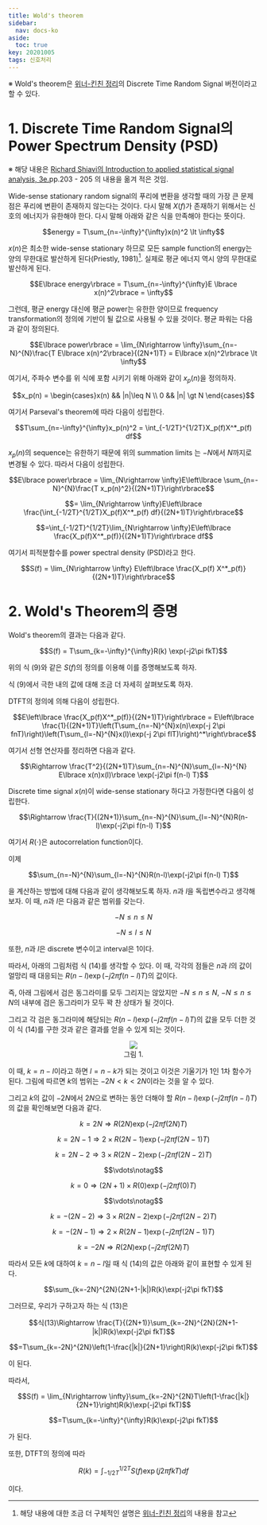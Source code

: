 ```yaml
---
title: Wold's theorem
sidebar:
  nav: docs-ko
aside:
  toc: true
key: 20201005
tags: 신호처리
---
```


※ Wold's theorem은 [위너-킨친 정리](https://angeloyeo.github.io/2020/10/04/Wiener_Khinchin.html)의 Discrete Time Random Signal 버전이라고 할 수 있다.

# 1. Discrete Time Random Signal의 Power Spectrum Density (PSD)

※ 해당 내용은 [Richard Shiavi의 Introduction to applied statistical signal analysis, 3e.](https://www.amazon.com/Introduction-Applied-Statistical-Signal-Analysis/dp/0120885816)pp.203 - 205 의 내용을 옮겨 적은 것임.

Wide-sense stationary random signal의 푸리에 변환을 생각할 때의 가장 큰 문제점은 푸리에 변환이 존재하지 않는다는 것이다. 다시 말해 $X(f)$가 존재하기 위해서는 신호의 에너지가 유한해야 한다. 다시 말해 아래와 같은 식을 만족해야 한다는 뜻이다. 

$$energy = T\sum_{n=-\infty}^{\infty}x(n)^2 \lt \infty$$

$x(n)$은 최소한 wide-sense stationary 하므로 모든 sample function의 energy는 양의 무한대로 발산하게 된다(Priestly, 1981)[^1]. 실제로 평균 에너지 역시 양의 무한대로 발산하게 된다.

[^1]: 해당 내용에 대한 조금 더 구체적인 설명은 [위너-킨친 정리](https://angeloyeo.github.io/2020/10/04/Wiener_Khinchin.html)의 내용을 참고


$$E\lbrace energy\rbrace = T\sum_{n=-\infty}^{\infty}E \lbrace x(n)^2\rbrace = \infty$$

그런데, 평균 energy 대신에 평균 power는 유한한 양이므로 frequency transformation의 정의에 기반이 될 값으로 사용될 수 있을 것이다. 평균 파워는 다음과 같이 정의된다.

$$E\lbrace power\rbrace = \lim_{N\rightarrow \infty}\sum_{n=-N}^{N}\frac{T E\lbrace x(n)^2\rbrace}{(2N+1)T} = E\lbrace x(n)^2\rbrace \lt \infty$$

여기서, 주파수 변수를 위 식에 포함 시키기 위해 아래와 같이 $x_p(n)$을 정의하자.

$$x_p(n) = \begin{cases}x(n) && |n|\leq N \\ 0 && |n| \gt N \end{cases}$$

여기서 Parseval's theorem에 따라 다음이 성립한다.

$$T\sum_{n=-\infty}^{\infty}x_p(n)^2 = \int_{-1/2T}^{1/2T}X_p(f)X^*_p(f) df$$

$x_p(n)$의 sequence는 유한하기 때문에 위의 summation limits 는 $-N$에서 $N$까지로 변경될 수 있다. 따라서 다음이 성립한다.

$$E\lbrace power\rbrace = \lim_{N\rightarrow \infty}E\left\lbrace \sum_{n=-N}^{N}\frac{T x_p(n)^2}{(2N+1)T}\right\rbrace$$

$$= \lim_{N\rightarrow \infty}E\left\lbrace \frac{\int_{-1/2T}^{1/2T}X_p(f)X^*_p(f) df}{(2N+1)T}\right\rbrace$$

$$=\int_{-1/2T}^{1/2T}\lim_{N\rightarrow \infty}E\left\lbrace \frac{X_p(f)X^*_p(f)}{(2N+1)T}\right\rbrace df$$

여기서 피적분함수를 power spectral density (PSD)라고 한다.

$$S(f) = \lim_{N\rightarrow \infty} E\left\lbrace \frac{X_p(f) X^*_p(f)}{(2N+1)T}\right\rbrace$$

# 2. Wold's Theorem의 증명

Wold's theorem의 결과는 다음과 같다.

$$S(f) = T\sum_{k=-\infty}^{\infty}R(k) \exp(-j2\pi fkT)$$

[//]:# (식 10)

위의 식 (9)와 같은 $S(f)$의 정의를 이용해 이를 증명해보도록 하자.

식 (9)에서 극한 내의 값에 대해 조금 더 자세히 살펴보도록 하자.

DTFT의 정의에 의해 다음이 성립한다.

$$E\left\lbrace \frac{X_p(f)X^*_p(f)}{(2N+1)T}\right\rbrace = E\left\lbrace \frac{1}{(2N+1)T}\left(T\sum_{n=-N}^{N}x(n)\exp(-j 2\pi fnT)\right)\left(T\sum_{l=-N}^{N}x(l)\exp(-j 2\pi flT)\right)^*\right\rbrace$$

여기서 선형 연산자를 정리하면 다음과 같다.

$$\Rightarrow \frac{T^2}{(2N+1)T}\sum_{n=-N}^{N}\sum_{l=-N}^{N} E\lbrace x(n)x(l)\rbrace \exp(-j2\pi f(n-l) T)$$

Discrete time signal $x(n)$이 wide-sense stationary 하다고 가정한다면 다음이 성립한다.

$$\Rightarrow \frac{T}{(2N+1)}\sum_{n=-N}^{N}\sum_{l=-N}^{N}R(n-l)\exp(-j2\pi f(n-l) T)$$

여기서 $R(\cdot)$은 autocorrelation function이다.

이제 

$$\sum_{n=-N}^{N}\sum_{l=-N}^{N}R(n-l)\exp(-j2\pi f(n-l) T)$$

[//]:# (식 14)

을 계산하는 방법에 대해 다음과 같이 생각해보도록 하자. $n$과 $l$을 독립변수라고 생각해보자. 이 때, $n$과 $l$은 다음과 같은 범위를 갖는다.

$$-N\leq n \leq N$$

$$-N \leq l \leq N$$

또한, $n$과 $l$은 discrete 변수이고 interval은 1이다.

따라서, 아래의 그림처럼 식 (14)를 생각할 수 있다. 이 때, 각각의 점들은 $n$과 $l$의 값이 얼망리 때 대응되는 $R(n-l) \exp(-j2\pi f(n-l)T)$의 값이다. 

즉, 아래 그림에서 검은 동그라미를 모두 그리지는 않았지만 $-N\leq n \leq N$, $-N \leq n \leq N$의 내부에 검은 동그라미가 모두 꽉 찬 상태가 될 것이다. 

그리고 각 검은 동그라미에 해당되는 $R(n-l) \exp(-j2\pi f(n-l)T)$의 값을 모두 더한 것이 식 (14)를 구한 것과 같은 결과를 얻을 수 있게 되는 것이다.

<p align = "center">
  <img src = "https://raw.githubusercontent.com/angeloyeo/angeloyeo.github.io/master/pics/2020-10-05-Wold_theorem/pic1.png">
  <br>
  그림 1.
</p>

이 때, $k=n-l$이라고 하면 $l=n-k$가 되는 것이고 이것은 기울기가 1인 1차 함수가 된다. 그림에 따르면 $k$의 범위는 $-2N \lt k \lt 2N$이라는 것을 알 수 있다.

그리고 $k$의 값이 $-2N$에서 $2N$으로 변하는 동안 더해야 할 $R(n-l)\exp(-j2\pi f(n-l)T)$의 값을 확인해보면 다음과 같다.

$$k=2N \Rightarrow R(2N)\exp(-j2\pi f (2N) T)$$

$$k=2N-1 \Rightarrow 2\times R(2N-1)\exp(-j2\pi f (2N-1) T)$$

$$k=2N-2 \Rightarrow 3\times R(2N-2)\exp(-j2\pi f (2N-2) T)$$

$$\vdots\notag$$

$$k=0 \Rightarrow (2N+1)\times R(0)\exp(-j2\pi f (0) T)$$

$$\vdots\notag$$

$$k=-(2N-2) \Rightarrow 3\times R(2N-2)\exp(-j2\pi f (2N-2) T)$$

$$k=-(2N-1) \Rightarrow 2\times R(2N-1)\exp(-j2\pi f (2N-1) T)$$

$$k=-2N \Rightarrow R(2N)\exp(-j2\pi f (2N) T)$$

따라서 모든 $k$에 대하여 $k=n-l$일 때 식 (14)의 값은 아래와 같이 표현할 수 있게 된다.

$$\sum_{k=-2N}^{2N}(2N+1-|k|)R(k)\exp(-j2\pi fkT)$$

그러므로, 우리가 구하고자 하는 식 (13)은

$$식(13)\Rightarrow \frac{T}{(2N+1)}\sum_{k=-2N}^{2N}(2N+1-|k|)R(k)\exp(-j2\pi fkT)$$

$$=T\sum_{k=-2N}^{2N}\left(1-\frac{|k|}{2N+1}\right)R(k)\exp(-j2\pi fkT)$$

이 된다.

따라서,

$$S(f) = \lim_{N\rightarrow \infty}\sum_{k=-2N}^{2N}T\left(1-\frac{|k|}{2N+1}\right)R(k)\exp(-j2\pi fkT)$$

$$=T\sum_{k=-\infty}^{\infty}R(k)\exp(-j2\pi fkT)$$

가 된다.

또한, DTFT의 정의에 따라

$$R(k) =\int_{-1/2T}^{1/2T}S(f)\exp(j2\pi fkT)df$$

이다.